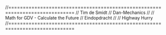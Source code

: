 //=============================================================================
// Tim de Smidt
// Dan-Mechanics
//
// Math for GDV - Calculate the Future
// Eindopdracht 
//
// Highway Hurry
//=============================================================================

